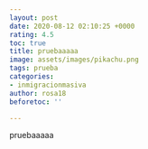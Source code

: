```yaml
---
layout: post
date: 2020-08-12 02:10:25 +0000
rating: 4.5
toc: true
title: pruebaaaaa
image: assets/images/pikachu.png
tags: prueba
categories:
- inmigracionmasiva
author: rosa18
beforetoc: ''

---
```

pruebaaaaa